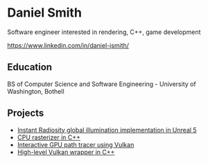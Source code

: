 # Daniel Smith

Software engineer interested in rendering, C++, game development

https://www.linkedin.com/in/daniel-jsmith/

## Education

BS of Computer Science and Software Engineering - University of Washington, Bothell

## Projects

* [Instant Radiosity global illumination implementation in Unreal 5](https://github.com/Daniel-JSmith/uplt)
* [CPU rasterizer in C++](https://github.com/Daniel-JSmith/tls1)
* [Interactive GPU path tracer using Vulkan](https://github.com/Daniel-JSmith/els1)
* [High-level Vulkan wrapper in C++](https://github.com/Daniel-JSmith/cgin1)
